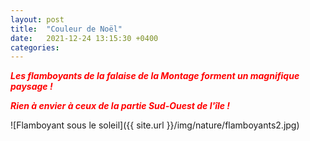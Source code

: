 ```yaml
---
layout: post
title:  "Couleur de Noël"
date:   2021-12-24 13:15:30 +0400
categories: 
---
```


<span style="color: red">***Les flamboyants de la falaise de la Montage forment un magnifique paysage !***</span>

<span style="color: red">***Rien à envier à ceux de la partie Sud-Ouest de l'île !***</span>

![Flamboyant sous le soleil]({{ site.url }}/img/nature/flamboyants2.jpg)